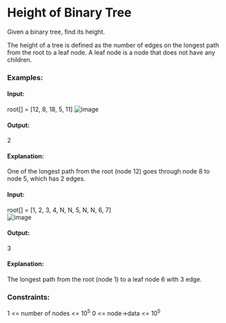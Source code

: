 # Height of Binary Tree
Given a binary tree, find its height.

The height of a tree is defined as the number of edges on the longest path from the root to a leaf node. A leaf node is a node that does not have any children.

### Examples:
#### Input: 
root[] = [12, 8, 18, 5, 11] 
![image](https://github.com/user-attachments/assets/5e1a9f68-25c1-4ab5-af6d-52a0afae0bf6)
#### Output:
2
#### Explanation:
One of the longest path from the root (node 12) goes through node 8 to node 5, which has 2 edges.

#### Input: 
root[] = [1, 2, 3, 4, N, N, 5, N, N, 6, 7]  
![image](https://github.com/user-attachments/assets/84a89306-da66-4b9a-abef-44e3eb13d6cd)
#### Output:
3
#### Explanation: 
The longest path from the root (node 1) to a leaf node 6 with 3 edge.

### Constraints:
1 <= number of nodes <= $`10^5`$
0 <= node->data <= $`10^5`$

